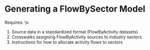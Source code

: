 # Generating a FlowBySector Model

Requires:  \n

1. Source data in a standardized format (FlowByActivity datasets)
2. Crosswalks assigning FlowByActivity sources to industry sectors
3. Instructions for how to allocate activity flows to sectors
